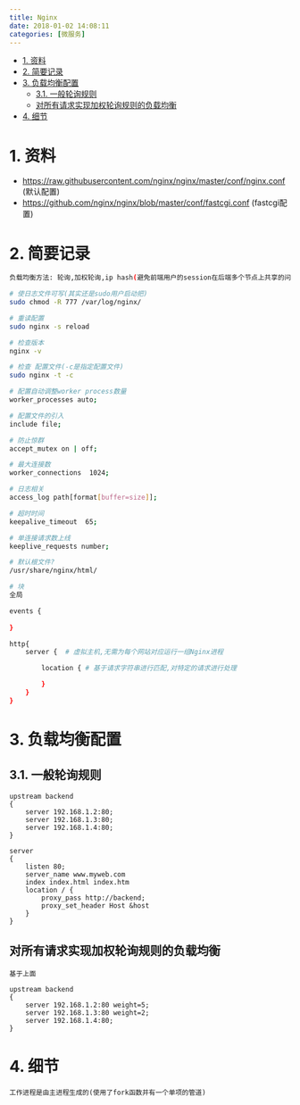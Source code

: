 ```yaml
---
title: Nginx
date: 2018-01-02 14:08:11
categories: [微服务]
---
```



<!-- TOC -->

- [1. 资料](#1-资料)
- [2. 简要记录](#2-简要记录)
- [3. 负载均衡配置](#3-负载均衡配置)
    - [3.1. 一般轮询规则](#31-一般轮询规则)
    - [对所有请求实现加权轮询规则的负载均衡](#对所有请求实现加权轮询规则的负载均衡)
- [4. 细节](#4-细节)

<!-- /TOC -->


<a id="markdown-1-资料" name="1-资料"></a>
# 1. 资料

* https://raw.githubusercontent.com/nginx/nginx/master/conf/nginx.conf  (默认配置)
* https://github.com/nginx/nginx/blob/master/conf/fastcgi.conf (fastcgi配置)

<a id="markdown-2-简要记录" name="2-简要记录"></a>
# 2. 简要记录
```bash
负载均衡方法: 轮询,加权轮询,ip hash(避免前端用户的session在后端多个节点上共享的问题,问题是不能高可用)

# 使日志文件可写(其实还是sudo用户启动把)
sudo chmod -R 777 /var/log/nginx/

# 重读配置
sudo nginx -s reload

# 检查版本
nginx -v 

# 检查 配置文件(-c是指定配置文件)
sudo nginx -t -c  

# 配置自动调整worker process数量
worker_processes auto;

# 配置文件的引入
include file;

# 防止惊群
accept_mutex on | off;

# 最大连接数
worker_connections  1024;

# 日志相关
access_log path[format[buffer=size]];

# 超时时间
keepalive_timeout  65;

# 单连接请求数上线
keeplive_requests number;

# 默认根文件?
/usr/share/nginx/html/

# 块
全局

events {
    
}

http{
    server {  # 虚拟主机,无需为每个网站对应运行一组Nginx进程

        location { # 基于请求字符串进行匹配,对特定的请求进行处理

        }
    }
}
```

<a id="markdown-3-负载均衡配置" name="3-负载均衡配置"></a>
# 3. 负载均衡配置

<a id="markdown-31-一般轮询规则" name="31-一般轮询规则"></a>
## 3.1. 一般轮询规则

```
upstream backend
{
    server 192.168.1.2:80;
    server 192.168.1.3:80;
    server 192.168.1.4:80;
}

server
{
    listen 80;
    server_name www.myweb.com
    index index.html index.htm
    location / {
        proxy_pass http://backend;
        proxy_set_header Host &host
    }
}

```


<a id="markdown-对所有请求实现加权轮询规则的负载均衡" name="对所有请求实现加权轮询规则的负载均衡"></a>
## 对所有请求实现加权轮询规则的负载均衡
```
基于上面

upstream backend
{
    server 192.168.1.2:80 weight=5;
    server 192.168.1.3:80 weight=2;
    server 192.168.1.4:80;
}
```



<a id="markdown-4-细节" name="4-细节"></a>
# 4. 细节

```
工作进程是由主进程生成的(使用了fork函数并有一个单项的管道)

```
